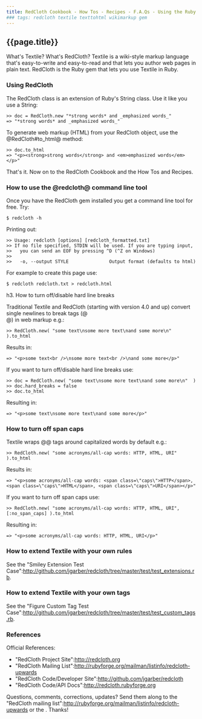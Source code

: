 ```yaml
---
title: RedCloth Cookbook - How Tos - Recipes - F.A.Qs - Using the Ruby Plain Text to Markup Gem
### tags: redcloth textile texttohtml wikimarkup gem
---
```


## {{page.title}}

What's Textile? What's RedCloth?
Textile is a wiki-style markup language that's easy-to-write and easy-to-read and that lets you author web pages in plain text. RedCloth is the Ruby gem that lets you use Textile in Ruby.

<!-- more -->

### Using RedCloth

The RedCloth class is an extension of Ruby's String class. Use it like you use a String:

~~~
>> doc = RedCloth.new "*strong words* and _emphasized words_"
=> "*strong words* and _emphasized words_" 
~~~

To generate web markup (HTML) from your RedCloth object, use the @RedCloth#to_html@ method:

~~~
>> doc.to_html
=> "<p><strong>strong words</strong> and <em>emphasized words</em></p>" 
~~~

That's it.  Now on to the RedCloth Cookbook and the How Tos and Recipes.

### How to use the @redcloth@ command line tool

Once you have the RedCloth gem installed you get a command line tool for free. Try:

~~~
$ redcloth -h
~~~

Printing out:

~~~
>> Usage: redcloth [options] [redcloth_formatted.txt]
>> If no file specified, STDIN will be used. If you are typing input,
>>   you can send an EOF by pressing ^D (^Z on Windows)
>>
>>   -o, --output STYLE               Output format (defaults to html)
~~~

For example to create this page use:

~~~
$ redcloth redcloth.txt > redcloth.html
~~~

h3. How to turn off/disable hard line breaks

Traditional Textile and RedCloth (starting with version 4.0 and up) convert single newlines to break tags (@<br>@) in web markup e.g.:

~~~
>> RedCloth.new( "some text\nsome more text\nand some more\n" ).to_html
~~~

Results in:

~~~
=> "<p>some text<br />\nsome more text<br />\nand some more</p>"
~~~

If you want to turn off/disable hard line breaks use:

~~~
>> doc = RedCloth.new( "some text\nsome more text\nand some more\n"  )
>> doc.hard_breaks = false
>> doc.to_html
~~~

Resulting in:

~~~
=> "<p>some text\nsome more text\nand some more</p>"
~~~

### How to turn off span caps

Textile wraps @<span>@ tags around capitalized words by default e.g.:

~~~
>> RedCloth.new( "some acronyms/all-cap words: HTTP, HTML, URI" ).to_html
~~~

Results in:

~~~
=> "<p>some acronyms/all-cap words: <span class=\"caps\">HTTP</span>,
<span class=\"caps\">HTML</span>, <span class=\"caps\">URI</span></p>"
~~~

If you want to turn off span caps use:

~~~
>> RedCloth.new( "some acronyms/all-cap words: HTTP, HTML, URI", [:no_span_caps] ).to_html
~~~

Resulting in:

~~~
=> "<p>some acronyms/all-cap words: HTTP, HTML, URI</p>"
~~~

### How to extend Textile with your own rules

See the "Smiley Extension Test Case":http://github.com/jgarber/redcloth/tree/master/test/test_extensions.rb.

### How to extend Textile with your own tags

See the "Figure Custom Tag Test Case":http://github.com/jgarber/redcloth/tree/master/test/test_custom_tags.rb.

### References

Official References:

* "RedCloth Project Site":http://redcloth.org
* "RedCloth Mailing List":http://rubyforge.org/mailman/listinfo/redcloth-upwards
* "RedCloth Code/Developer Site":http://github.com/jgarber/redcloth
* "RedCloth Code/API Docs":http://redcloth.rubyforge.org


Questions, comments, corrections, updates? Send them along to the "RedCloth mailing list":http://rubyforge.org/mailman/listinfo/redcloth-upwards
or the <!-- forum -->. Thanks!
